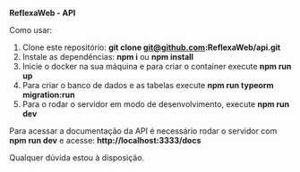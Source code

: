 **ReflexaWeb - API**

Como usar:

1) Clone este repositório: **git clone git@github.com:ReflexaWeb/api.git**
2) Instale as dependências: **npm i** ou **npm install**
4) Inicie o docker na sua máquina e para criar o container execute **npm run up**
5) Para criar o banco de dados e as tabelas execute **npm run typeorm migration:run**
6) Para o rodar o servidor em modo de desenvolvimento, execute **npm run dev**

Para acessar a documentação da API é necessário rodar o servidor com **npm run dev** e acesse: **http://localhost:3333/docs**

Qualquer dúvida estou à disposição.